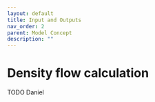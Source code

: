 ```yaml
---
layout: default
title: Input and Outputs
nav_order: 2
parent: Model Concept
description: ""
---
```


# Density flow calculation
TODO Daniel

